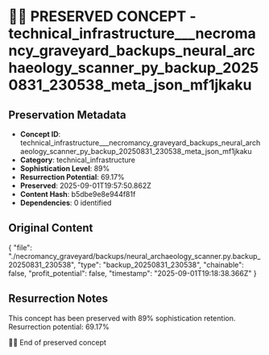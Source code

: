 # 🏴‍☠️ PRESERVED CONCEPT - technical_infrastructure___necromancy_graveyard_backups_neural_archaeology_scanner_py_backup_20250831_230538_meta_json_mf1jkaku

## Preservation Metadata
- **Concept ID**: technical_infrastructure___necromancy_graveyard_backups_neural_archaeology_scanner_py_backup_20250831_230538_meta_json_mf1jkaku
- **Category**: technical_infrastructure
- **Sophistication Level**: 89%
- **Resurrection Potential**: 69.17%
- **Preserved**: 2025-09-01T19:57:50.862Z
- **Content Hash**: b5dbe9e8e944f81f
- **Dependencies**: 0 identified

## Original Content

{
  "file": "./necromancy_graveyard/backups/neural_archaeology_scanner.py.backup_20250831_230538",
  "type": "backup_20250831_230538",
  "chainable": false,
  "profit_potential": false,
  "timestamp": "2025-09-01T19:18:38.366Z"
}

## Resurrection Notes
This concept has been preserved with 89% sophistication retention.
Resurrection potential: 69.17%

🏴‍☠️ End of preserved concept